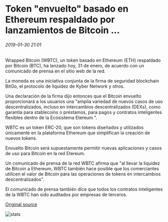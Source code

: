 # Token "envuelto" basado en Ethereum respaldado por lanzamientos de Bitcoin ...

###### 2019-01-30 21:01

Wrapped Bitcoin (WBTC), un token basado en Ethereum (ETH) respaldado por Bitcoin (BTC), ha lanzado hoy, 31 de enero, de acuerdo con un comunicado de prensa en el sitio web de la red.

La moneda es una iniciativa conjunta de la firma de seguridad blockchain BitGo, el protocolo de liquidez de Kyber Network y otros.

Una declaración de la firma dijo entonces que el Bitcoin envuelto proporcionará a los usuarios una "amplia variedad de nuevos casos de uso descentralizados, incluso en intercambios descentralizados (DEXs), como garantía para stablecoins o préstamos, para pagos y contratos inteligentes flexibles dentro de la Ecosistema Etereum ".

WBTC es un token ERC-20, que son tokens diseñados y utilizados únicamente en la plataforma Ethereum que simplifican la creación de nuevos tokens.

Envuelto Bitcoin será supuestamente permitir nuevas aplicaciones y casos de uso para Bitcoin en la red Etereum.

Un comunicado de prensa de la red WBTC afirma que "al llevar la liquidez de Bitcoin a Ethereum, WBTC también hace posible que los comerciantes utilicen el valor de Bitcoin para las operaciones de tokens en intercambios descentralizados".

El comunicado de prensa también dice que todos los contratos inteligentes de la WBTC han sido auditados por empresas de terceros.

[Original source](https://cointelegraph.com/news/ethereum-based-wrapped-token-backed-by-bitcoin-launches)

![stats](https://c.statcounter.com/11760860/0/a89fa40b/1/ "stats")